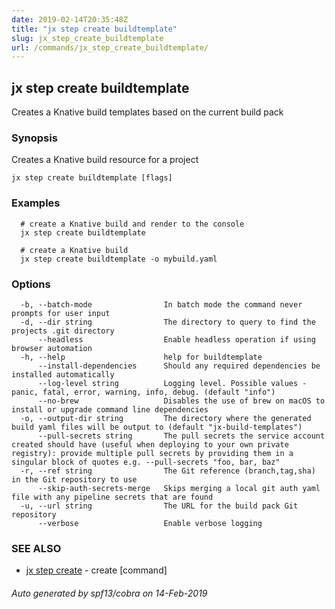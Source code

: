 ```yaml
---
date: 2019-02-14T20:35:48Z
title: "jx step create buildtemplate"
slug: jx_step_create_buildtemplate
url: /commands/jx_step_create_buildtemplate/
---
```

## jx step create buildtemplate

Creates a Knative build templates based on the current build pack

### Synopsis

Creates a Knative build resource for a project

```
jx step create buildtemplate [flags]
```

### Examples

```
  # create a Knative build and render to the console
  jx step create buildtemplate
  
  # create a Knative build
  jx step create buildtemplate -o mybuild.yaml
```

### Options

```
  -b, --batch-mode                In batch mode the command never prompts for user input
  -d, --dir string                The directory to query to find the projects .git directory
      --headless                  Enable headless operation if using browser automation
  -h, --help                      help for buildtemplate
      --install-dependencies      Should any required dependencies be installed automatically
      --log-level string          Logging level. Possible values - panic, fatal, error, warning, info, debug. (default "info")
      --no-brew                   Disables the use of brew on macOS to install or upgrade command line dependencies
  -o, --output-dir string         The directory where the generated build yaml files will be output to (default "jx-build-templates")
      --pull-secrets string       The pull secrets the service account created should have (useful when deploying to your own private registry): provide multiple pull secrets by providing them in a singular block of quotes e.g. --pull-secrets "foo, bar, baz"
  -r, --ref string                The Git reference (branch,tag,sha) in the Git repository to use
      --skip-auth-secrets-merge   Skips merging a local git auth yaml file with any pipeline secrets that are found
  -u, --url string                The URL for the build pack Git repository
      --verbose                   Enable verbose logging
```

### SEE ALSO

* [jx step create](/commands/jx_step_create/)	 - create [command]

###### Auto generated by spf13/cobra on 14-Feb-2019
